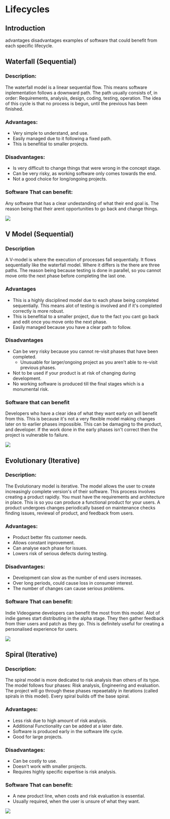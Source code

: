 # Lifecycles

## Introduction
advantages
disadvantages 
examples of software that could benefit from each specific lifecycle.

## Waterfall (Sequential)
### Description:
The waterfall model is a linear sequential flow.  This means software inplementation follows a downward path. The path usually consists of, in order: Requirements, analysis, design, coding, testing, operation. The idea of this cycle is that no process is begun, until the previous has been finished. 
### Advantages:
- Very simple to understand, and use.
- Easily managed due to it following a fixed path.
- This is benefitial to smaller projects.
### Disadvantages:
- Is very difficult to change things that were wrong in the concept stage.
- Can be very risky, as working software only comes towards the end.
- Not a good choice for long/ongoing projects.
### Software That can benefit:
Any software that has a clear undestanding of what their end goal is. The reason being that their arent opportunities to go back and change things. 

![](https://i.imgur.com/hRKnJlF.png)

## V Model (Sequential)
### Description
A V-model is where the execution of processes fall sequentially. It flows sequentially like the waterfall model. Where it differs is the there are three paths. The reason being because testing is done in parallel, so you cannot move onto the next phase before completing the last one.    
### Advantages
- This is a highly disciplined model due to each phase being completed sequentially. This means alot of testing is involved and if it's completed correctly is more robust.
- This is benefitial to a smaller project, due to the fact you cant go back and edit once you move onto the next phase.
- Easily managed because you have a clear path to follow.
### Disadvantages
- Can be very risky because you cannot re-visit phases that have been completed.
  - Unusuable for larger/ongoing project as you aren't able to re-visit previous phases.
- Not to be used if your product is at risk of changing during development.
- No working software is produced till the final stages which is a monumental risk.
### Software that can benefit
Developers who have a clear idea of what they want early on will benefit from this. This is because it's not a very flexible model making changes later on to earlier phases impossible. This can be damaging to the product, and developer. If the work done in the early phases isn't correct then the project is vulnerable to failure.   

![](https://i.imgur.com/RxJrPb5.jpg)

## Evolutionary (Iterative)
### Description:
The Evolutionary model is iterative. The model allows the user to create increasingly complete version's of their software. This process involves creating a product rapidly. You must have the requirements and architecture in place. This is so you can produce a functional product for your users. A product undergoes changes periodically based on maintenance checks finding issues, reviewal of product, and feedback from users. 
### Advantages:
- Product better fits customer needs.
- Allows constant inprovement.
- Can analyse each phase for issues.
- Lowers risk of serious defects during testing.
### Disadvantages:
- Development can slow as the number of end users increases.
- Over long periods, could cause loss in consumer interest.
- The number of changes can cause serious problems.
### Software That can benefit:
Indie Videogame developers can benefit the most from this model. Alot of indie games start distributing in the alpha stage. They then gather feedback from thier users and patch as they go. This is definitely useful for creating a personalised experience for users. 

![](https://i.imgur.com/5EOpPb0.png)

## Spiral (Iterative)
### Description:
The spiral model is more dedicated to risk analysis than others of its type. The model follows four phases: Risk analysis, Engineering and evaluation. The project will go through these phases repeaetably in iterations (called spirals in this model). Every spiral builds off the base spiral.
### Advantages:
- Less risk due to high amount of risk analysis.
- Additional Functionality can be added at a later date.
- Software is produced early in the software life cycle.
- Good for large projects.
### Disadvantages:
- Can be costly to use.
- Doesn't work with smaller projects.
- Requires highly specific expertise is risk analysis.
### Software That can benefit:
- A new product line, when costs and risk evaluation is essential. 
- Usually required, when the user is unsure of what they want.

![](https://i.imgur.com/rinTPGA.png)
